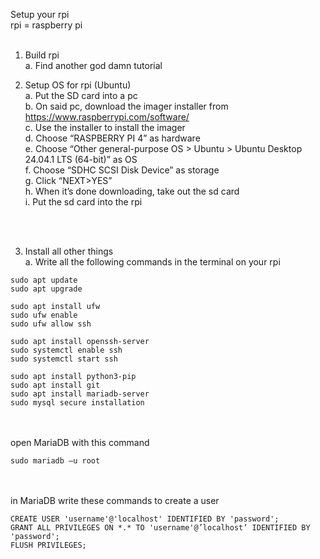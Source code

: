Setup your rpi <br>
rpi = raspberry pi
 <br>
 <br>


1. Build rpi <br>
a.	Find another god damn tutorial  <br>

2. Setup OS for rpi (Ubuntu)  <br>
a.	Put the SD card into a pc  <br>
b.	On said pc, download the imager installer from https://www.raspberrypi.com/software/  <br>
c.	Use the installer to install the imager  <br>
d.	Choose “RASPBERRY PI 4” as hardware  <br>
e.	Choose “Other general-purpose OS > Ubuntu > Ubuntu Desktop 24.04.1 LTS  (64-bit)” as OS  <br>
f.	Choose “SDHC SCSI Disk Device” as storage  <br>
g.	Click “NEXT>YES”  <br>
h.	When it’s done downloading, take out the sd card  <br>
i.	Put the sd card into the rpi  <br>
 <br>
 <br>

3. Install all other things  <br>
a.	Write all the following commands in the terminal on your rpi 

```
sudo apt update
sudo apt upgrade

sudo apt install ufw
sudo ufw enable
sudo ufw allow ssh

sudo apt install openssh-server
sudo systemctl enable ssh
sudo systemctl start ssh

sudo apt install python3-pip
sudo apt install git
sudo apt install mariadb-server
sudo mysql secure installation
```


<br>
<br>
open MariaDB with this command 

```
sudo mariadb –u root
```


<br>
<br>
in MariaDB write these commands to create a user 

```
CREATE USER 'username'@'localhost' IDENTIFIED BY 'password';
GRANT ALL PRIVILEGES ON *.* TO 'username'@’localhost’ IDENTIFIED BY 'password';
FLUSH PRIVILEGES;
```